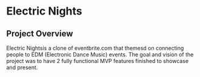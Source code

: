 # Electric Nights

## Project Overview
Electric Nightsis a clone of eventbrite.com that themesd on connecting people to EDM (Electronic Dance Music) events. The goal and vision of the project was to have 2 fully functional MVP features finished to showcase and present. 
